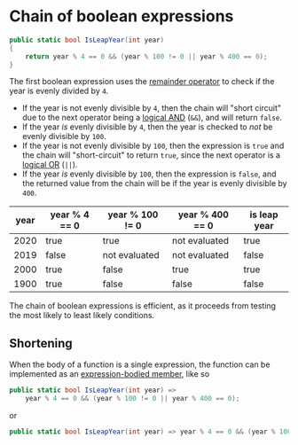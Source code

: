 # Chain of boolean expressions

```csharp
public static bool IsLeapYear(int year)
{
    return year % 4 == 0 && (year % 100 != 0 || year % 400 == 0);
}
```

The first boolean expression uses the [remainder operator][remainder-operator] to check if the year is evenly divided by `4`.
- If the year is not evenly divisible by `4`, then the chain will "short circuit" due to the next operator being a [logical AND][logical-and] (`&&`), and will return `false`.
- If the year _is_ evenly divisible by `4`, then the year is checked to _not_ be evenly divisible by `100`.
- If the year is not evenly divisible by `100`, then the expression is `true` and the chain will "short-circuit" to return `true`,
since the next operator is a [logical OR][logical-or] (`||`).
- If the year _is_ evenly divisible by `100`, then the expression is `false`, and the returned value from the chain will be if the year is evenly divisible by `400`.

| year | year % 4 == 0 | year % 100 != 0 | year % 400 == 0 | is leap year |
| ---- | ------------- | --------------- | --------------- | ------------ |
| 2020 |          true |            true |   not evaluated |         true |
| 2019 |         false |   not evaluated |   not evaluated |        false |
| 2000 |          true |           false |            true |         true |
| 1900 |          true |           false |           false |        false |


The chain of boolean expressions is efficient, as it proceeds from testing the most likely to least likely conditions.

## Shortening

When the body of a function is a single expression, the function can be implemented as an [expression-bodied member][expression-bodied-member], like so

```csharp
public static bool IsLeapYear(int year) =>
    year % 4 == 0 && (year % 100 != 0 || year % 400 == 0);
```

or

```csharp
public static bool IsLeapYear(int year) => year % 4 == 0 && (year % 100 != 0 || year % 400 == 0);
```

[remainder-operator]: https://learn.microsoft.com/en-us/dotnet/csharp/language-reference/operators/arithmetic-operators#remainder-operator-
[logical-and]: https://learn.microsoft.com/en-us/dotnet/csharp/language-reference/operators/boolean-logical-operators#conditional-logical-and-operator-
[logical-or]: https://learn.microsoft.com/en-us/dotnet/csharp/language-reference/operators/boolean-logical-operators#conditional-logical-or-operator-
[expression-bodied-member]: https://learn.microsoft.com/en-us/dotnet/csharp/programming-guide/statements-expressions-operators/expression-bodied-members
